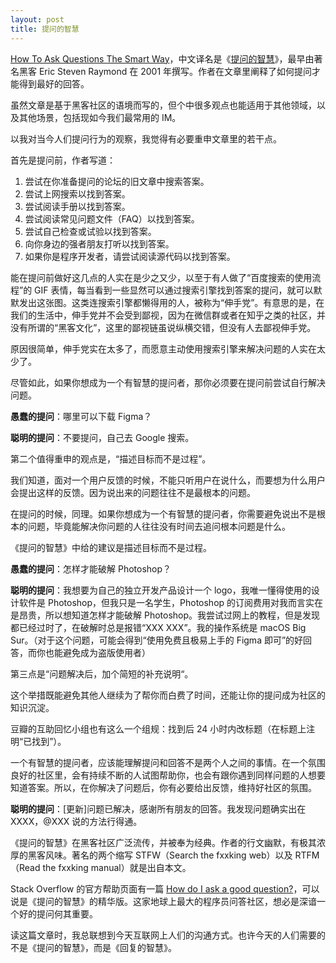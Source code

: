 ```yaml
---
layout: post
title: 提问的智慧
---
```


[How To Ask Questions The Smart Way](http://www.catb.org/~esr/faqs/smart-questions.html)，中文译名是《[提问的智慧](https://github.com/ryanhanwu/How-To-Ask-Questions-The-Smart-Way/blob/main/README-zh_CN.md)》，最早由著名黑客 Eric Steven Raymond 在 2001 年撰写。作者在文章里阐释了如何提问才能得到最好的回答。

虽然文章是基于黑客社区的语境而写的，但个中很多观点也能适用于其他领域，以及其他场景，包括现如今我们最常用的 IM。

以我对当今人们提问行为的观察，我觉得有必要重申文章里的若干点。

首先是提问前，作者写道：

1. 尝试在你准备提问的论坛的旧文章中搜索答案。
2. 尝试上网搜索以找到答案。
3. 尝试阅读手册以找到答案。
4. 尝试阅读常见问题文件（FAQ）以找到答案。
5. 尝试自己检查或试验以找到答案。
6. 向你身边的强者朋友打听以找到答案。
7. 如果你是程序开发者，请尝试阅读源代码以找到答案。

能在提问前做好这几点的人实在是少之又少，以至于有人做了“百度搜索的使用流程”的 GIF 表情，每当看到一些显然可以通过搜索引擎找到答案的提问，就可以默默发出这张图。这类连搜索引擎都懒得用的人，被称为“伸手党”。有意思的是，在我们的生活中，伸手党并不会受到鄙视，因为在微信群或者在知乎之类的社区，并没有所谓的“黑客文化”，这里的鄙视链虽说纵横交错，但没有人去鄙视伸手党。

原因很简单，伸手党实在太多了，而愿意主动使用搜索引擎来解决问题的人实在太少了。

尽管如此，如果你想成为一个有智慧的提问者，那你必须要在提问前尝试自行解决问题。

**愚蠢的提问**：哪里可以下载 Figma？

**聪明的提问**：不要提问，自己去 Google 搜索。

第二个值得重申的观点是，“描述目标而不是过程”。

我们知道，面对一个用户反馈的时候，不能只听用户在说什么，而要想为什么用户会提出这样的反馈。因为说出来的问题往往不是最根本的问题。

在提问的时候，同理。如果你想成为一个有智慧的提问者，你需要避免说出不是根本的问题，毕竟能解决你问题的人往往没有时间去追问根本问题是什么。

《提问的智慧》中给的建议是描述目标而不是过程。

**愚蠢的提问**：怎样才能破解 Photoshop？

**聪明的提问**：我想要为自己的独立开发产品设计一个 logo，我唯一懂得使用的设计软件是 Photoshop，但我只是一名学生，Photoshop 的订阅费用对我而言实在是昂贵，所以想知道怎样才能破解 Photoshop。我尝试过网上的教程，但是发现都已经过时了，在破解时总是报错“XXX XXX”。我的操作系统是 macOS Big Sur。（对于这个问题，可能会得到“使用免费且极易上手的 Figma 即可”的好回答，而你也能避免成为盗版使用者）

第三点是“问题解决后，加个简短的补充说明“。

这个举措既能避免其他人继续为了帮你而白费了时间，还能让你的提问成为社区的知识沉淀。

豆瓣的互助回忆小组也有这么一个组规：找到后 24 小时内改标题（在标题上注明“已找到”）。

一个有智慧的提问者，应该能理解提问和回答不是两个人之间的事情。在一个氛围良好的社区里，会有持续不断的人试图帮助你，也会有跟你遇到同样问题的人想要知道答案。所以，在你解决了问题后，你有必要给出反馈，维持好社区的氛围。

**聪明的提问**：\[更新\]问题已解决，感谢所有朋友的回答。我发现问题确实出在 XXXX，@XXX 说的方法行得通。

《提问的智慧》在黑客社区广泛流传，并被奉为经典。作者的行文幽默，有极其浓厚的黑客风味。著名的两个缩写 STFW（Search the fxxking web）以及 RTFM（Read the fxxking manual）就是出自本文。

Stack Overflow 的官方帮助页面有一篇 [How do I ask a good question?](https://stackoverflow.com/help/how-to-ask)，可以说是《提问的智慧》的精华版。这家地球上最大的程序员问答社区，想必是深谙一个好的提问何其重要。

读这篇文章时，我总联想到今天互联网上人们的沟通方式。也许今天的人们需要的不是《提问的智慧》，而是《回复的智慧》。